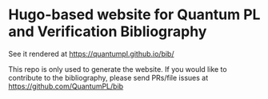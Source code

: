 # Hugo-based website for Quantum PL and Verification Bibliography

See it rendered at https://quantumpl.github.io/bib/

This repo is only used to generate the website. If you would like to contribute to the bibliography, please send PRs/file issues at https://github.com/QuantumPL/bib
